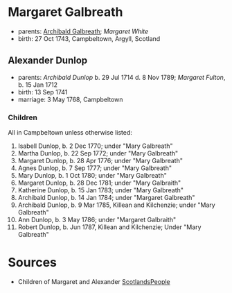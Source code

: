 # Margaret Galbreath

- parents: [Archibald Galbreath](galbreath-archibald-1708.md); *Margaret White*
- birth: 27 Oct 1743, Campbeltown, Argyll, Scotland

## Alexander Dunlop

- parents: *Archibald Dunlop* b. 29 Jul 1714 d. 8 Nov 1789; *Margaret Fulton*, b. 15 Jan 1712
- birth: 13 Sep 1741
- marriage: 3 May 1768, Campbeltown

### Children

All in Campbeltown unless otherwise listed:

1. Isabell Dunlop, b. 2 Dec 1770; under "Mary Galbreath"
2. Martha Dunlop, b. 22 Sep 1772; under "Mary Galbreath"
3. Margaret Dunlop, b. 28 Apr 1776; under "Mary Galbreath"
4. Agnes Dunlop, b. 7 Sep 1777; under "Mary Galbreath"
5. Mary Dunlop, b. 1 Oct 1780; under "Mary Galbreath"
6. Margaret Dunlop, b. 28 Dec 1781; under "Mary Galbraith"
7. Katherine Dunlop, b. 15 Jan 1783; under "Mary Galbreath"
8. Archibald Dunlop, b. 14 Jan 1784; under "Margaret Galbreath"
9. Archibald Dunlop, b. 9 Mar 1785, Killean and Kilchenzie; under "Mary Galbreath"
10. Ann Dunlop, b. 3 May 1786; under "Margaret Galbraith"
11. Robert Dunlop, b. Jun 1787, Killean and Kilchenzie;  Under "Mary Galbreath"

# Sources

- Children of Margaret and Alexander [ScotlandsPeople](https://www.scotlandspeople.gov.uk/record-results?search_type=people&event=%28B%20OR%20C%20OR%20S%29&record_type%5B0%5D=opr_births&church_type=Old%20Parish%20Registers&dl_cat=church&dl_rec=church-births-baptisms&surname=dunlop&surname_so=exact&forename_so=starts&from_year=1768&to_year=1790&parent_names=dunlop&parent_names_so=exact&parent_name_two=galbr&parent_name_two_so=starts&record=Church%20of%20Scotland%20%28old%20parish%20registers%29%20Roman%20Catholic%20Church%20Other%20churches&sort=asc&order=Date&field=year)
